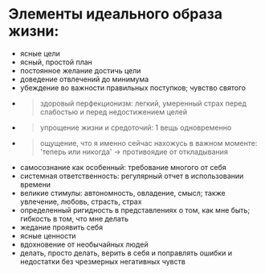 # Элементы идеального образа жизни:

  * ясные цели
  * ясный, простой план
  * постоянное желание достичь цели
  * доведение отвлечений до минимума
  * убеждение во важности правильных поступков; чувство святого
  * > здоровый перфекционизм: легкий, умеренный страх перед слабостью и перед недостижением целей
  * > упрощение жизни и средоточий: 1 вещь одновременно
  * > ощущение, что я именно сейчас нахожусь в важном моменте: 'теперь или никогда' -> противоядие от откладывания
  * самосознание как особенный: требование многого от себя
  * системная ответственность: регулярный отчет в использовании времени
  * великие стимулы: автономность, овладение, смысл; также увлечение, любовь, страсть, страх
  * определенный ригидность в представлениях о том, как мне быть; гибкость в том, что мне делать
  * жедание проявить себя
  * ясные ценности
  * вдохновение от необычайных людей
  * делать, просто делать, верить в себя и поправлять ошибки и недостатки без чрезмерных негативных чувств